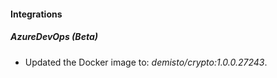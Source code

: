 #### Integrations
##### AzureDevOps (Beta)
- Updated the Docker image to: *demisto/crypto:1.0.0.27243*.
